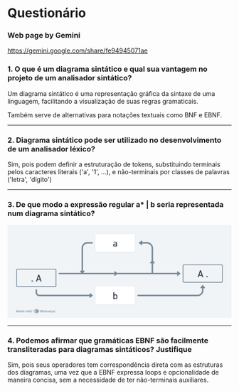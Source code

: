 # Questionário

### Web page by Gemini
https://gemini.google.com/share/fe94945071ae

### 1. O que é um diagrama sintático e qual sua vantagem no projeto de um analisador sintático?
Um diagrama sintático é uma representação gráfica da sintaxe de uma linguagem, facilitando a visualização de suas regras gramaticais.

Também serve de alternativas para notações textuais como BNF e EBNF.

---
### 2. Diagrama sintático pode ser utilizado no desenvolvimento de um analisador léxico?
Sim, pois podem definir a estruturação de tokens, substituindo terminais pelos caracteres literais ('a', '1', ...), e não-terminais por classes de palavras ('letra', 'dígito')

---
### 3. De que modo a expressão regular a* | b seria representada num diagrama sintático?
![alt text](image.png)

---
### 4. Podemos afirmar que gramáticas EBNF são facilmente transliteradas para diagramas sintáticos? Justifique
Sim, pois seus operadores tem correspondência direta com as estruturas dos diagramas, uma vez que a EBNF expressa loops e opcionalidade de maneira concisa, sem a necessidade de ter não-terminais auxiliares.